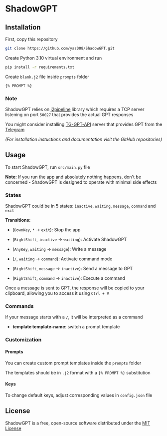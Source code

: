 # ShadowGPT

## Installation

First, copy this repository

```sh
git clone https://github.com/yaz008/ShadowGPT.git
```

Create Python 3.10 virtual environment and run

```sh
pip install -r requirements.txt
```

Create `blank.j2` file inside `prompts` folder

```j2
{% PROMPT %}
```

### Note

ShadowGPT relies on [j2pipeline](https://pypi.org/project/j2pipeline/) library which requires a TCP server listening on port `50027` that provides the actual GPT responses

You might consider installing [TG-GPT-API](https://github.com/yaz008/TG-GPT-API) server that provides GPT from the [Telegram](https://telegram.org/)

_(For installation instuctions and documentation visit the GitHub repositories)_

## Usage

To start ShadowGPT, run `src/main.py` file

**Note:** If you run the app and absolutely nothing happens, don't be concerned - ShadowGPT is designed to operate with minimal side effects

### States

ShadowGPT could be in 5 states: `inactive`, `waiting`, `message`, `command` and `exit`

**Transitions:**

- (`DownKey`, `*` -> `exit`): Stop the app

- (`RightShift`, `inactive` -> `waiting`): Activate ShadowGPT

- (`AnyKey`, `waiting` -> `message`): Write a message

- (`/`, `waiting` -> `command`): Activate command mode

- (`RightShift`, `message` -> `inactive`): Send a message to GPT

- (`RightShift`, `command` -> `inactive`): Execute a command

Once a message is sent to GPT, the response will be copied to your clipboard, allowing you to access it using `Ctrl + V`

### Commands

If your message starts with a `/`, it will be interpreted as a command

- **template template-name**: switch a prompt template

### Customization

#### Prompts

You can create custom prompt templates inside the `prompts` folder

The templates should be in `.j2` format with a `{% PROMPT %}` substitution

#### Keys

To change default keys, adjust corresponding values in `config.json` file

## License

ShadowGPT is a free, open-source software distributed under the [MIT License](LICENSE.txt)
